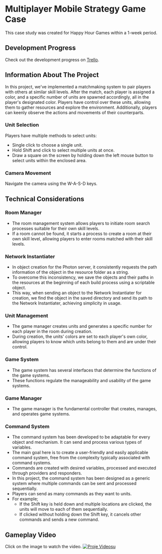 # Multiplayer Mobile Strategy Game Case

This case study was created for Happy Hour Games within a 1-week period.

## Development Progress
Check out the development progress on [Trello](https://trello.com/b/7ZI1egfi).

## Information About The Project

In this project, we've implemented a matchmaking system to pair players with others at similar skill levels. After the match, each player is assigned a color, and a specific number of units are spawned accordingly, all in the player's designated color. Players have control over these units, allowing them to gather resources and explore the environment. Additionally, players can keenly observe the actions and movements of their counterparts.

### Unit Selection

Players have multiple methods to select units:

- Single click to choose a single unit.
- Hold Shift and click to select multiple units at once.
- Draw a square on the screen by holding down the left mouse button to select units within the enclosed area.

### Camera Movement

Navigate the camera using the W-A-S-D keys.

## Technical Considerations

### Room Manager
- The room management system allows players to initiate room search processes suitable for their own skill levels.
- If a room cannot be found, it starts a process to create a room at their own skill level, allowing players to enter rooms matched with their skill levels.

### Network Instantiater
- In object creation for the Photon server, it consistently requests the path information of the object in the resource folder as a string.
- To overcome this inconsistency, we save the objects and their paths in the resources at the beginning of each build process using a scriptable object.
- This way, when sending an object to the Network Instantiater for creation, we find the object in the saved directory and send its path to the Network Instantiater, achieving simplicity in usage.

### Unit Management
- The game manager creates units and generates a specific number for each player in the room during creation.
- During creation, the units' colors are set to each player's own color, allowing players to know which units belong to them and are under their control.

### Game System
- The game system has several interfaces that determine the functions of the game systems.
- These functions regulate the manageability and usability of the game systems.

### Game Manager
- The game manager is the fundamental controller that creates, manages, and operates game systems.

### Command System
- The command system has been developed to be adaptable for every object and mechanism. It can send and process various types of variables.
- The main goal here is to create a user-friendly and easily applicable command system, free from the complexity typically associated with command systems.
- Commands are created with desired variables, processed and executed through providers and responders.
- In this project, the command system has been designed as a generic system where multiple commands can be sent and processed sequentially.
- Players can send as many commands as they want to units.
- For example;
  - If the Shift key is held down and multiple locations are clicked, the units will move to each of them sequentially.
  - If clicked without holding down the Shift key, it cancels other commands and sends a new command.

## Gameplay Video
Click on the image to watch the video.
[![Proje Videosu](https://img.youtube.com/vi/1usfHUd-TiA/maxresdefault.jpg)](https://www.youtube.com/watch?v=1usfHUd-TiA)

